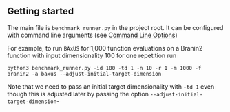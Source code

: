 ## Getting started

The main file is `benchmark_runner.py` in the project root.
It can be configured with command line arguments (see [Command Line Options](cli_options.html))

For example, to run `BAxUS` for 1,000 function evaluations on a Branin2 function with input dimensionality 100 for one 
repetition run

```
python3 benchmark_runner.py -id 100 -td 1 -n 10 -r 1 -m 1000 -f branin2 -a baxus --adjust-initial-target-dimension
```

Note that we need to pass an initial target dimensionality with `-td 1` even though this is adjusted later by passing 
the option `--adjust-initial-target-dimension`-